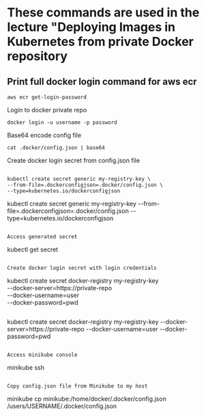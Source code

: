 # These commands are used in the lecture "Deploying Images in Kubernetes from private Docker repository

## **Print full docker login command for aws ecr**
```
aws ecr get-login-password
```

Login to docker private repo
```
docker login -u username -p password
```

Base64 encode config file
```
cat .docker/config.json | base64
```

Create docker login secret from config.json file
```

kubectl create secret generic my-registry-key \
--from-file=.dockerconfigjson=.docker/config.json \
--type=kubernetes.io/dockerconfigjson
```

kubectl create secret generic my-registry-key --from-file=.dockerconfigjson=.docker/config.json --type=kubernetes.io/dockerconfigjson
```

Access generated secret
```
kubectl get secret
```

Create docker login secret with login credentials
```

kubectl create secret docker-registry my-registry-key \
--docker-server=https://private-repo \
--docker-username=user \
--docker-password=pwd
```

```
kubectl create secret docker-registry my-registry-key --docker-server=https://private-repo --docker-username=user --docker-password=pwd
```

Access minikube console
```
minikube ssh
```

Copy config.json file from Minikube to my host

```
minikube cp minikube:/home/docker/.docker/config.json /users/USERNAME/.docker/config.json
```
